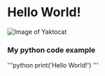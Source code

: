 # Hello World!

![Image of Yaktocat](https://octodex.github.com/images/yaktocat.png)

### My python code example
'''python
print('Hello World!')
'''
